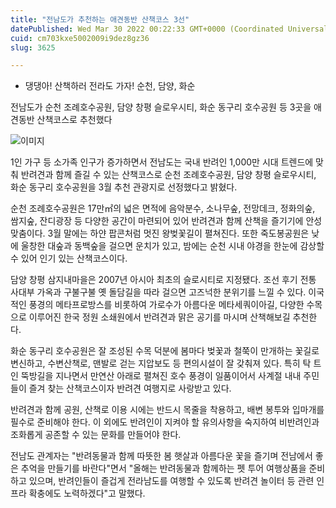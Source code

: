 ```yaml
---
title: "전남도가 추천하는 애견동반 산책코스 3선"
datePublished: Wed Mar 30 2022 00:22:33 GMT+0000 (Coordinated Universal Time)
cuid: cm703kxe5002009i9dez8gz36
slug: 3625

---
```



- 댕댕아! 산책하러 전라도 가자! 순천, 담양, 화순

전남도가 순천 조례호수공원, 담양 창평 슬로우시티, 화순 동구리 호수공원 등 3곳을 애견동반 산책코스로 추천했다

![이미지](https://cdn.hashnode.com/res/hashnode/image/upload/v1739255099851/58ef9d74-4c09-4461-b601-ac7660cba57c.jpeg)

1인 가구 등 소가족 인구가 증가하면서 전남도는 국내 반려인 1,000만 시대 트렌드에 맞춰 반려견과 함께 즐길 수 있는 산책코스로 순천 조례호수공원, 담양 창평 슬로우시티, 화순 동구리 호수공원을 3월 추천 관광지로 선정했다고 밝혔다.

순천 조례호수공원은 17만㎡의 넓은 면적에 음악분수, 소나무숲, 전망데크, 정화의숲, 쌈지숲, 잔디광장 등 다양한 공간이 마련되어 있어 반려견과 함께 산책을 즐기기에 안성맞춤이다. 3월 말에는 하얀 팝콘처럼 멋진 왕벚꽃길이 펼쳐진다. 또한 죽도봉공원은 낮에 울창한 대숲과 동백숲을 걸으면 운치가 있고, 밤에는 순천 시내 야경을 한눈에 감상할 수 있어 인기 있는 산책코스이다.

담양 창평 삼지내마을은 2007년 아시아 최초의 슬로시티로 지정됐다. 조선 후기 전통 사대부 가옥과 구불구불 옛 돌담길을 따라 걸으면 고즈넉한 분위기를 느낄 수 있다. 이국적인 풍경의 메타프로방스를 비롯하여 가로수가 아름다운 메타세쿼이아길, 다양한 수목으로 이루어진 한국 정원 소쇄원에서 반려견과 맑은 공기를 마시며 산책해보길 추천한다.

화순 동구리 호수공원은 잘 조성된 수목 덕분에 봄마다 벚꽃과 철쭉이 만개하는 꽃길로 변신하고, 수변산책로, 맨발로 걷는 지압보도 등 편의시설이 잘 갖춰져 있다. 특히 탁 트인 뚝방길을 지나면서 만연산 아래로 펼쳐진 호수 풍경이 일품이어서 사계절 내내 주민들이 즐겨 찾는 산책코스이자 반려견 여행지로 사랑받고 있다.

반려견과 함께 공원, 산책로 이용 시에는 반드시 목줄을 착용하고, 배변 봉투와 입마개를 필수로 준비해야 한다. 이 외에도 반려인이 지켜야 할 유의사항을 숙지하여 비반려인과 조화롭게 공존할 수 있는 문화를 만들어야 한다.

전남도 관계자는 "반려동물과 함께 따뜻한 봄 햇살과 아름다운 꽃을 즐기며 전남에서 좋은 추억을 만들기를 바란다"면서 "올해는 반려동물과 함께하는 펫 투어 여행상품을 준비하고 있으며, 반려인들이 즐겁게 전라남도를 여행할 수 있도록 반려견 놀이터 등 관련 인프라 확충에도 노력하겠다"고 말했다.